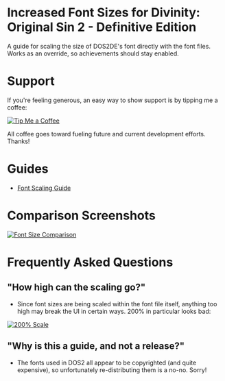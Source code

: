 Increased Font Sizes for Divinity: Original Sin 2 - Definitive Edition
=======

A guide for scaling the size of DOS2DE's font directly with the font files. Works as an override, so achievements should stay enabled.

# Support
If you're feeling generous, an easy way to show support is by tipping me a coffee:

[![Tip Me a Coffee](https://i.imgur.com/NkmwXff.png)](https://ko-fi.com/LaughingLeader)

All coffee goes toward fueling future and current development efforts. Thanks!

# Guides
* [Font Scaling Guide](https://github.com/LaughingLeader-DOS2-Mods/IncreasedFontSizes/wiki/Font-Scaling-Guide)

# Comparison Screenshots

[![Font Size Comparison](https://thumbs.gfycat.com/FrightenedMiserlyAmericanshorthair-size_restricted.gif)](https://gfycat.com/FrightenedMiserlyAmericanshorthair)

# Frequently Asked Questions
## "How high can the scaling go?"
* Since font sizes are being scaled within the font file itself, anything too high may break the UI in certain ways. 200% in particular looks bad:  

 [![200% Scale](https://i.imgur.com/PuhMIDkl.png "Font scaling set to 200%.")](https://i.imgur.com/PuhMIDk.png)
 
## "Why is this a guide, and not a release?"
* The fonts used in DOS2 all appear to be copyrighted (and quite expensive), so unfortunately re-distributing them is a no-no. Sorry!
